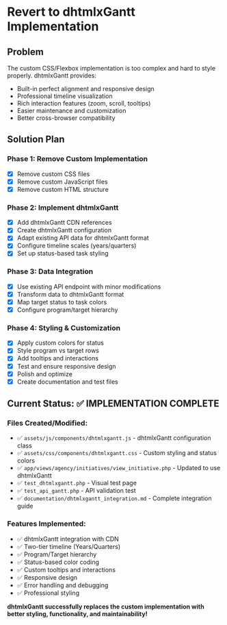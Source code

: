 # Revert to dhtmlxGantt Implementation

## Problem
The custom CSS/Flexbox implementation is too complex and hard to style properly. dhtmlxGantt provides:
- Built-in perfect alignment and responsive design
- Professional timeline visualization
- Rich interaction features (zoom, scroll, tooltips)
- Easier maintenance and customization
- Better cross-browser compatibility

## Solution Plan

### Phase 1: Remove Custom Implementation
- [x] Remove custom CSS files
- [x] Remove custom JavaScript files
- [x] Remove custom HTML structure

### Phase 2: Implement dhtmlxGantt
- [x] Add dhtmlxGantt CDN references
- [x] Create dhtmlxGantt configuration
- [x] Adapt existing API data for dhtmlxGantt format
- [x] Configure timeline scales (years/quarters)
- [x] Set up status-based task styling

### Phase 3: Data Integration
- [x] Use existing API endpoint with minor modifications
- [x] Transform data to dhtmlxGantt format
- [x] Map target status to task colors
- [x] Configure program/target hierarchy

### Phase 4: Styling & Customization
- [x] Apply custom colors for status
- [x] Style program vs target rows
- [x] Add tooltips and interactions
- [x] Test and ensure responsive design
- [x] Polish and optimize
- [x] Create documentation and test files

## Current Status: ✅ IMPLEMENTATION COMPLETE

### Files Created/Modified:
- ✅ `assets/js/components/dhtmlxgantt.js` - dhtmlxGantt configuration class
- ✅ `assets/css/components/dhtmlxgantt.css` - Custom styling and status colors
- ✅ `app/views/agency/initiatives/view_initiative.php` - Updated to use dhtmlxGantt
- ✅ `test_dhtmlxgantt.php` - Visual test page
- ✅ `test_api_gantt.php` - API validation test
- ✅ `documentation/dhtmlxgantt_integration.md` - Complete integration guide

### Features Implemented:
- ✅ dhtmlxGantt integration with CDN
- ✅ Two-tier timeline (Years/Quarters) 
- ✅ Program/Target hierarchy
- ✅ Status-based color coding
- ✅ Custom tooltips and interactions
- ✅ Responsive design
- ✅ Error handling and debugging
- ✅ Professional styling

**dhtmlxGantt successfully replaces the custom implementation with better styling, functionality, and maintainability!**
